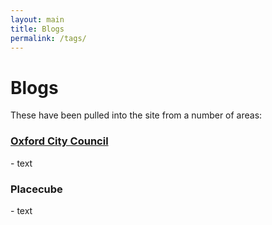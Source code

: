 ```yaml
---
layout: main
title: Blogs
permalink: /tags/
---
```

<div class="page-header">
<h1>Blogs</h1>
</div>

<p>These have been pulled into the site from a number of areas:
<h3><a href="/oxford/">Oxford City Council</a></h3> - text
<h3><a href-"/placecube/">Placecube</a></h3> - text


